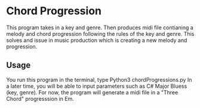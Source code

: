 # Chord Progression
This program takes in a key and genre. Then produces midi file contianing a melody and chord progression following the rules of the key and genre. This solves and issue in music production which is creating a new melody and progression.

## Usage
You run this program in the terminal, type Python3 chordProgressions.py
In a later time, you will be able to input parameters such as C# Major Bluess (key, genre). For now, the program will generate a midi file in a "Three Chord" progresssion in Em.
